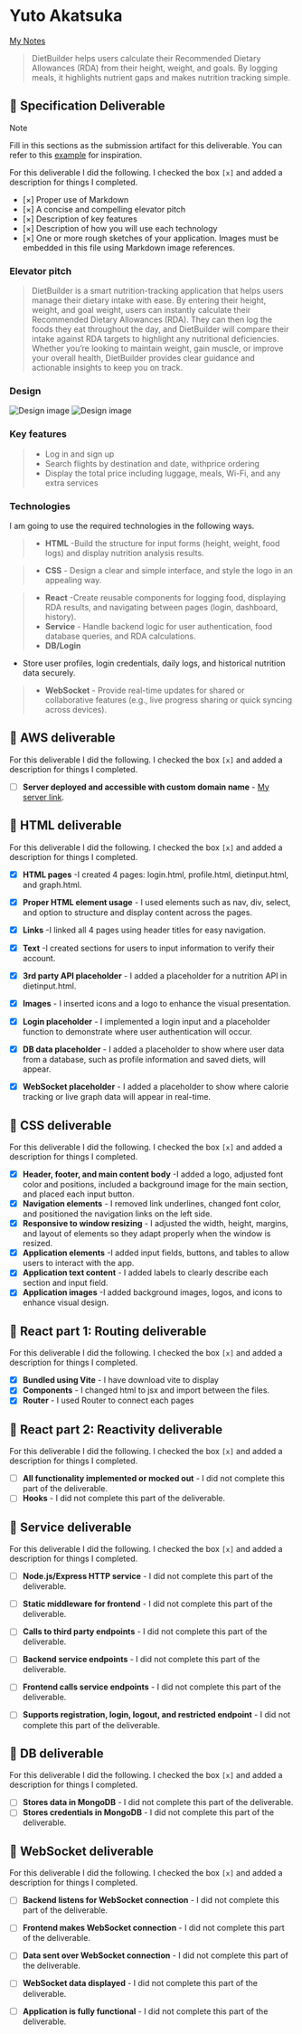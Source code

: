 # Yuto Akatsuka

[My Notes](notes.md)

>DietBuilder helps users calculate their Recommended Dietary Allowances (RDA) from their height, weight, and goals. By logging meals, it highlights nutrient gaps and makes nutrition tracking simple.

<!--  A brief description of the application here. Lorem ipsum dolor sit amet, consectetur adipiscing elit, sed do eiusmod tempor incididunt ut labore et dolore magna aliqua. Ut enim ad minim veniam, quis nostrud exercitation ullamco laboris nisi ut aliquip ex ea commodo consequat. Duis aute irure dolor in reprehenderit in voluptate velit esse cillum dolore eu fugiat nulla pariatur. Excepteur sint occaecat cupidatat non proident, sunt in culpa qui officia deserunt mollit anim id est laborum.-->




<!--[!NOTE]
This is a template for your startup application. You must modify this `README.md` file for each phase of your development. You only need to fill in the section for each deliverable when that deliverable is submitted in Canvas. Without completing the section for a deliverable, the TA will not know what to look for when grading your submission. Feel free to add additional information to each deliverable description, but make sure you at least have the list of rubric items and a description of what you did for each item.-->

<!--[!NOTE]
>  If you are not familiar with Markdown then you should review the [documentation](https://docs.github.com/en/get-started/writing-on-github/getting-started-with-writing-and-formatting-on-github/basic-writing-and-formatting-syntax) before continuing.-->

## 🚀 Specification Deliverable

> [!NOTE]
>  Fill in this sections as the submission artifact for this deliverable. You can refer to this [example](https://github.com/webprogramming260/startup-example/blob/main/README.md) for inspiration.

For this deliverable I did the following. I checked the box `[x]` and added a description for things I completed.

- [×] Proper use of Markdown
- [×] A concise and compelling elevator pitch
- [×] Description of key features
- [×] Description of how you will use each technology
- [×] One or more rough sketches of your application. Images must be embedded in this file using Markdown image references.

### Elevator pitch

>DietBuilder is a smart nutrition-tracking application that helps users manage their dietary intake with ease. By entering their height, weight, and goal weight, users can instantly calculate their Recommended Dietary Allowances (RDA). They can then log the foods they eat throughout the day, and DietBuilder will compare their intake against RDA targets to highlight any nutritional deficiencies. Whether you’re looking to maintain weight, gain muscle, or improve your overall health, DietBuilder provides clear guidance and actionable insights to keep you on track.

<!--Lorem ipsum dolor sit amet, consectetur adipiscing elit, sed do eiusmod tempor incididunt ut labore et dolore magna aliqua. Ut enim ad minim veniam, quis nostrud exercitation ullamco laboris nisi ut aliquip ex ea commodo consequat. Duis aute irure dolor in reprehenderit in voluptate velit esse cillum dolore eu fugiat nulla pariatur. Excepteur sint occaecat cupidatat non proident, sunt in culpa qui officia deserunt mollit anim id est laborum.-->

### Design

![Design image](Dietbuilder_logo.png)
![Design image](plan.jpg)

<!--Lorem ipsum dolor sit amet, consectetur adipiscing elit, sed do eiusmod tempor incididunt ut labore et dolore magna aliqua. Ut enim ad minim veniam, quis nostrud exercitation ullamco laboris nisi ut aliquip ex ea commodo consequat. Duis aute irure dolor in reprehenderit in voluptate velit esse cillum dolore eu fugiat nulla pariatur. Excepteur sint occaecat cupidatat non proident, sunt in culpa qui officia deserunt mollit anim id est laborum.-->

<!--```mermaid
sequenceDiagram
    actor You
    actor Website
    You->>Website: Replace this with your design
``` -->

### Key features

>- Log in and sign up
>- Search flights by destination and date, withprice ordering
>- Display the total price including luggage, meals, Wi-Fi, and any extra services

### Technologies

I am going to use the required technologies in the following ways.

>- **HTML** -Build the structure for input forms (height, weight, food logs) and display nutrition analysis results.

>- **CSS** - Design a clear and simple interface, and style the logo in an appealing way.

>- **React** -Create reusable components for logging food, displaying RDA results, and navigating between pages (login, dashboard, history).
>- **Service** - Handle backend logic for user authentication, food database queries, and RDA calculations.
>- **DB/Login**
- Store user profiles, login credentials, daily logs, and historical nutrition data securely.
>- **WebSocket** - Provide real-time updates for shared or collaborative features (e.g., live progress sharing or quick syncing across devices).

## 🚀 AWS deliverable

For this deliverable I did the following. I checked the box `[x]` and added a description for things I completed.

- [ ] **Server deployed and accessible with custom domain name** - [My server link](https://yourdomainnamehere.click).

## 🚀 HTML deliverable

For this deliverable I did the following. I checked the box `[x]` and added a description for things I completed.

- [x] **HTML pages** -I created 4 pages: login.html, profile.html, dietinput.html, and graph.html.
- [x] **Proper HTML element usage** - I used elements such as nav, div, select, and option to structure and display content across the pages.
- [x] **Links** -I linked all 4 pages using header titles for easy navigation.
- [x] **Text** -I created sections for users to input information to verify their account.
- [x] **3rd party API placeholder** - I added a placeholder for a nutrition API in dietinput.html.

- [x] **Images** - I inserted icons and a logo to enhance the visual presentation.
- [x] **Login placeholder** - I implemented a login input and a placeholder function to demonstrate where user authentication will occur.
- [x] **DB data placeholder** - I added a placeholder to show where user data from a database, such as profile information and saved diets, will appear.
- [x] **WebSocket placeholder** - I added a placeholder to show where calorie tracking or live graph data will appear in real-time.

## 🚀 CSS deliverable

For this deliverable I did the following. I checked the box `[x]` and added a description for things I completed.

- [x] **Header, footer, and main content body** -I added a logo, adjusted font color and positions, included a background image for the main section, and placed each input button.
- [x] **Navigation elements** - I removed link underlines, changed font color, and positioned the navigation links on the left side.
- [x] **Responsive to window resizing** - I adjusted the width, height, margins, and layout of elements so they adapt properly when the window is resized.
- [x] **Application elements** -I added input fields, buttons, and tables to allow users to interact with the app.
- [x] **Application text content** - I added labels to clearly describe each section and input field.
- [x] **Application images** -I added background images, logos, and icons to enhance visual design.

## 🚀 React part 1: Routing deliverable

For this deliverable I did the following. I checked the box `[x]` and added a description for things I completed.

- [x] **Bundled using Vite** - I have download vite to display 
- [x] **Components** - I changed html to jsx and import between the files.
- [x] **Router** - I used Router to connect each pages 

## 🚀 React part 2: Reactivity deliverable

For this deliverable I did the following. I checked the box `[x]` and added a description for things I completed.

- [ ] **All functionality implemented or mocked out** - I did not complete this part of the deliverable.
- [ ] **Hooks** - I did not complete this part of the deliverable.

## 🚀 Service deliverable

For this deliverable I did the following. I checked the box `[x]` and added a description for things I completed.

- [ ] **Node.js/Express HTTP service** - I did not complete this part of the deliverable.
- [ ] **Static middleware for frontend** - I did not complete this part of the deliverable.
- [ ] **Calls to third party endpoints** - I did not complete this part of the deliverable.
- [ ] **Backend service endpoints** - I did not complete this part of the deliverable.
- [ ] **Frontend calls service endpoints** - I did not complete this part of the deliverable.
- [ ] **Supports registration, login, logout, and restricted endpoint** - I did not complete this part of the deliverable.


## 🚀 DB deliverable

For this deliverable I did the following. I checked the box `[x]` and added a description for things I completed.

- [ ] **Stores data in MongoDB** - I did not complete this part of the deliverable.
- [ ] **Stores credentials in MongoDB** - I did not complete this part of the deliverable.

## 🚀 WebSocket deliverable

For this deliverable I did the following. I checked the box `[x]` and added a description for things I completed.

- [ ] **Backend listens for WebSocket connection** - I did not complete this part of the deliverable.
- [ ] **Frontend makes WebSocket connection** - I did not complete this part of the deliverable.
- [ ] **Data sent over WebSocket connection** - I did not complete this part of the deliverable.
- [ ] **WebSocket data displayed** - I did not complete this part of the deliverable.
- [ ] **Application is fully functional** - I did not complete this part of the deliverable.





